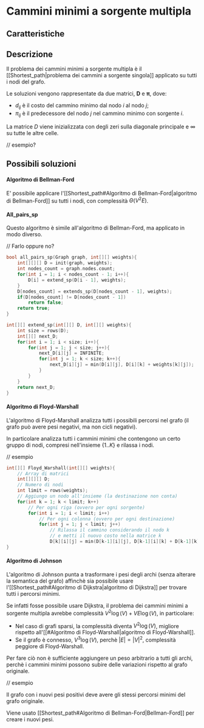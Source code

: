 # Cammini minimi a sorgente multipla
## Caratteristiche

## Descrizione
Il problema dei cammini minimi a sorgente multipla è il [[Shortest_path|problema dei cammini a sorgente singola]] applicato su tutti i nodi del grafo.

Le soluzioni vengono rappresentate da due matrici, $\boldsymbol{D}$ e $\boldsymbol{\pi}$, dove:
- $d_{ij}$ è il costo del cammino minimo dal nodo $i$ al nodo $j$;
- $\pi_{ij}$ è il predecessore del nodo $j$ nel cammino minimo con sorgente $i$.

La matrice $D$ viene inizializzata con degli zeri sulla diagonale principale e $\infty$ su tutte le altre celle.   

// esempio?

## Possibili soluzioni
#### Algoritmo di Bellman-Ford
E' possibile applicare l'[[Shortest_path#Algoritmo di Bellman-Ford|algoritmo di Bellman-Ford]] su tutti i nodi, con complessità $\Theta(V^2E)$.

#### All_pairs_sp
Questo algoritmo è simile all'algoritmo di Bellman-Ford, ma applicato in modo diverso.

// Farlo oppure no?

````c
bool all_pairs_sp(Graph graph, int[][] weights){
	int[][][] D = init(graph, weights);
	int nodes_count = graph.nodes.count;
	for(int i = 1; i < nodes_count - 1; i++){
		D[i] = extend_sp(D[i - 1], weights);
	}
	D[nodes_count] = extends_sp(D[nodes_count - 1], weights);
	if(D[nodes_count] != D[nodes_count - 1])
		return false;
	return true;
}

int[][] extend_sp(int[][] D, int[][] weights){
	int size = rows(D);
	int[][] next_D;
	for(int i = 1; i < size; i++){
		for(int j = 1; j < size; j++){
			next_D[i][j] = INFINITE;
			for(int j = 1; k < size; k++){
				next_D[i][j] = min(D[i][j], D[i][k] + weights[k][j]);
			}
		}
	}
	return next_D;
}
````

#### Algoritmo di Floyd-Warshall
L'algoritmo di Floyd-Marshall analizza tutti i possibili percorsi nel grafo (il grafo può avere pesi negativi, ma non cicli negativi).

In particolare analizza tutti i cammini minimi che contengono un certo gruppo di nodi, compresi nell'insieme $\{1..K\}$ e rilassa i nodi.

// esempio

````c
int[][] Floyd_Warshall(int[][] weights){
	// Array di matrici
	int[][][] D;
	// Numero di nodi
	int limit = rows(weights);
	// Aggiungo un nodo all'insieme (la destinazione non conta)
	for(int k = 1; k < limit; k++)
		// Per ogni riga (ovvero per ogni sorgente)
		for(int i = 1; i < limit; i++)
			// Per ogni colonna (ovvero per ogni destinazione)
			for(int j = 1; j < limit; j++)
				// Rilassa il cammino considerando il nodo k
				// e metti il nuovo costo nella matrice k
				D[k][i][j] = min(D[k-1][i][j], D[k-1][i][k] + D[k-1][k][j]);
}
````

#### Algoritmo di Johnson
L'algoritmo di Johnson punta a trasformare i pesi degli archi (senza alterare la semantica del grafo) affinchè sia possibile usare l'[[Shortest_path#Algoritmo di Dijkstra|algoritmo di Dijkstra]] per trovare tutti i percorsi minimi.

Se infatti fosse possibile usare Dijkstra, il problema dei cammini minimi a sorgente multipla avrebbe complessità $V^2\log(V)+VE\log(V)$, in particolare:
- Nel caso di grafi sparsi, la complessità diventa $V^2\log(V)$, migliore rispetto all'[[#Algoritmo di Floyd-Warshall|algoritmo di Floyd-Warshall]].
- Se il grafo è connesso, $V^3\log(V)$, perchè $|E|=|V|^2$, complessità peggiore di Floyd-Warshall.

Per fare ciò non è sufficiente aggiungere un peso arbitrario a tutti gli archi, perchè i cammini minimi possono subire delle variazioni rispetto al grafo originale.

// esempio

Il grafo con i nuovi pesi positivi deve avere gli stessi percorsi minimi del grafo originale.

Viene usato [[Shortest_path#Algoritmo di Bellman-Ford|Bellman-Ford]] per creare i nuovi pesi.